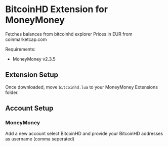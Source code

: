# BitcoinHD Extension for MoneyMoney

Fetches balances from bitcoinhd explorer
Prices in EUR from coinmarketcap.com

Requirements:
* MoneyMoney v2.3.5

## Extension Setup

Once downloaded, move `bitcoinhd.lua` to your MoneyMoney Extensions folder.

## Account Setup

### MoneyMoney

Add a new account select BitcoinHD and provide your BitcoinHD addresses as username (comma seperated)
